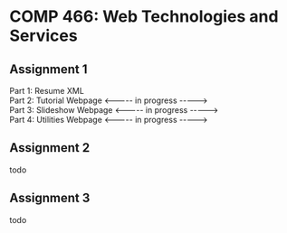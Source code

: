 # COMP 466: Web Technologies and Services
## Assignment 1
Part 1: Resume XML<br/>
Part 2: Tutorial Webpage <----- in progress -----><br/>
Part 3: Slideshow Webpage <----- in progress -----><br/>
Part 4: Utilities Webpage <----- in progress -----><br/>
## Assignment 2
todo
## Assignment 3
todo